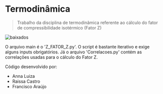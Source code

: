 # Termodinâmica

> Trabalho da disciplina de termodinâmica referente ao cálculo do fator de compressibilidade isotérmico (Fator Z)

![baixados](https://user-images.githubusercontent.com/93335410/217092611-1829c2d4-f7c6-4ff4-8c79-b94abf34b340.png)

O arquivo main é o 'Z_FATOR_Z.py'. O script é bastante iterativo e exige alguns inputs obrigatórios. Já o arquivo 'Correlacoes.py' contém as correlações usadas para o cálculo do Fator Z.

Código desenvolvido por:
- Anna Luiza
- Raissa Castro
- Francisco Araújo
